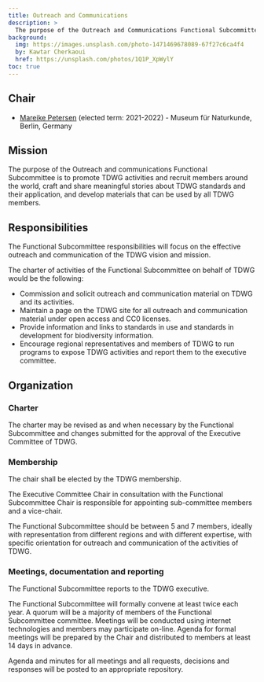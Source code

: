 ```yaml
---
title: Outreach and Communications
description: >
  The purpose of the Outreach and Communications Functional Subcommittee is to promote TDWG activities and recruit members around the world, craft and share meaningful stories about TDWG standards and their application, and develop materials that can be used by all TDWG members.
background:
  img: https://images.unsplash.com/photo-1471469678089-67f27c6ca4f4
  by: Kawtar Cherkaoui
  href: https://unsplash.com/photos/1Q1P_XpWylY
toc: true
---
```


## Chair

- [Mareike Petersen](mailto:Mareike.Petersen@mfn.berlin) (elected term: 2021-2022) - Museum für Naturkunde, Berlin, Germany

## Mission

The purpose of the Outreach and communications Functional Subcommittee is to promote TDWG activities and recruit members around the world, craft and share meaningful stories about TDWG standards and their application, and develop materials that can be used by all TDWG members.

## Responsibilities

The Functional Subcommittee responsibilities will focus on the effective outreach and communication of the TDWG vision and mission.

The charter of activities of the Functional Subcommittee on behalf of TDWG would be the following:

- Commission and solicit outreach and communication material on TDWG and its activities.
- Maintain a page on the TDWG site for all outreach and communication material under open access and CC0 licenses.
- Provide information and links to standards in use and standards in development for biodiversity information.
- Encourage regional representatives and members of TDWG to run programs to expose TDWG activities and report them to the executive committee.

## Organization

### Charter

The charter may be revised as and when necessary by the Functional Subcommittee and changes submitted for the approval of the Executive Committee of TDWG.

### Membership

The chair shall be elected by the TDWG membership.

The Executive Committee Chair in consultation with the Functional Subcommittee Chair is responsible for appointing sub-committee members and a vice-chair.

The Functional Subcommittee should be between 5 and 7 members, ideally with representation from different regions and with different expertise, with specific orientation for outreach and communication of the activities of TDWG.

### Meetings, documentation and reporting

The Functional Subcommittee reports to the TDWG executive.

The Functional Subcommittee will formally convene at least twice each year. A quorum will be a majority of members of the Functional Subcommittee committee. Meetings will be conducted using internet technologies and members may participate on-line. Agenda for formal meetings will be prepared by the Chair and distributed to members at least 14 days in advance.

Agenda and minutes for all meetings and all requests, decisions and responses will be posted to an appropriate repository.
